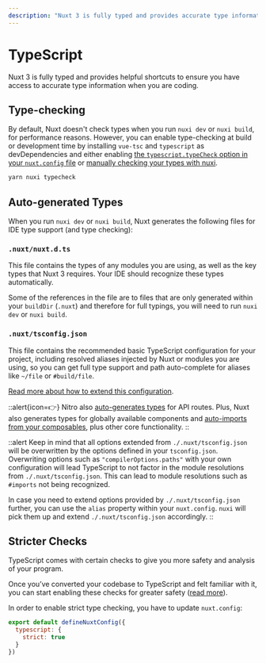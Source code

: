 ```yaml
---
description: "Nuxt 3 is fully typed and provides accurate type information when you are coding."
---
```


# TypeScript

Nuxt 3 is fully typed and provides helpful shortcuts to ensure you have access to accurate type information when you are coding.

## Type-checking

By default, Nuxt doesn't check types when you run `nuxi dev` or `nuxi build`, for performance reasons. However, you can enable type-checking at build or development time by installing `vue-tsc` and `typescript` as devDependencies and either enabling [the `typescript.typeCheck` option in your `nuxt.config` file](/docs/api/configuration/nuxt-config#typescript) or [manually checking your types with nuxi](/docs/api/commands/typecheck).

```bash
yarn nuxi typecheck
```

## Auto-generated Types

When you run `nuxi dev` or `nuxi build`, Nuxt generates the following files for IDE type support (and type checking):

### `.nuxt/nuxt.d.ts`

This file contains the types of any modules you are using, as well as the key types that Nuxt 3 requires. Your IDE should recognize these types automatically.

Some of the references in the file are to files that are only generated within your `buildDir` (`.nuxt`) and therefore for full typings, you will need to run `nuxi dev` or `nuxi build`.

### `.nuxt/tsconfig.json`

This file contains the recommended basic TypeScript configuration for your project, including resolved aliases injected by Nuxt or modules you are using, so you can get full type support and path auto-complete for aliases like `~/file` or `#build/file`.

[Read more about how to extend this configuration](/docs/guide/directory-structure/tsconfig).

::alert{icon=👉}
Nitro also [auto-generates types](/docs/guide/concepts/server-engine#typed-api-routes) for API routes. Plus, Nuxt also generates types for globally available components and [auto-imports from your composables](/docs/guide/directory-structure/composables), plus other core functionality.
::

::alert
Keep in mind that all options extended from `./.nuxt/tsconfig.json` will be overwritten by the options defined in your `tsconfig.json`.
Overwriting options such as `"compilerOptions.paths"` with your own configuration will lead TypeScript to not factor in the module resolutions from `./.nuxt/tsconfig.json`. This can lead to module resolutions such as `#imports` not being recognized.

In case you need to extend options provided by `./.nuxt/tsconfig.json` further, you can use the `alias` property within your `nuxt.config`. `nuxi` will pick them up and extend `./.nuxt/tsconfig.json` accordingly.
::

## Stricter Checks

TypeScript comes with certain checks to give you more safety and analysis of your program.

Once you’ve converted your codebase to TypeScript and felt familiar with it, you can start enabling these checks for greater safety ([read more](https://www.typescriptlang.org/docs/handbook/migrating-from-javascript.html#getting-stricter-checks)).

In order to enable strict type checking, you have to update `nuxt.config`:

```js
export default defineNuxtConfig({
  typescript: {
    strict: true
  }
})
```
